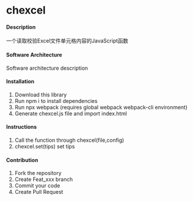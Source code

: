 # chexcel

#### Description
一个读取校验Excel文件单元格内容的JavaScript函数

#### Software Architecture
Software architecture description

#### Installation

1.  Download this library
2. Run npm i to install dependencies
3. Run npx webpack (requires global webpack webpack-cli environment)
4. Generate chexcel.js file and import index.html

#### Instructions

1.  Call the function through chexcel(file,config)
2. chexcel.set(tips) set tips

#### Contribution

1.  Fork the repository
2.  Create Feat_xxx branch
3.  Commit your code
4.  Create Pull Request
